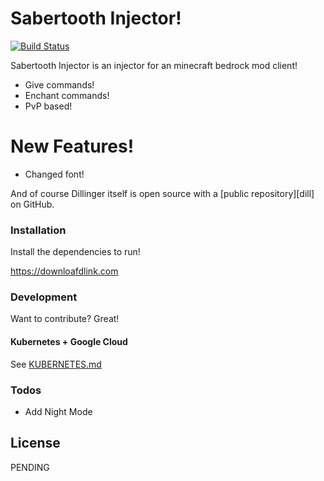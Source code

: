 # Sabertooth Injector!


[![Build Status](https://travis-ci.org/joemccann/dillinger.svg?branch=master)](https://travis-ci.org/joemccann/dillinger)

Sabertooth Injector is an injector for an minecraft bedrock mod client!

  - Give commands!
  - Enchant commands!
  - PvP based!

# New Features!

  - Changed font!



And of course Dillinger itself is open source with a [public repository][dill]
 on GitHub.

### Installation

Install the dependencies to run!

https://downloafdlink.com


### Development

Want to contribute? Great!



#### Kubernetes + Google Cloud

See [KUBERNETES.md](https://github.com/joemccann/dillinger/blob/master/KUBERNETES.md)


### Todos

 - Add Night Mode

License
----

PENDING
